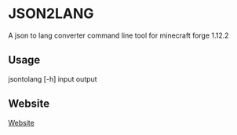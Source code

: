 # JSON2LANG
A json to lang converter command line tool for minecraft forge 1.12.2

## Usage
jsontolang [-h] input output

## Website
[Website](https://akanedev.au/projects/JSON2LANG.html)
